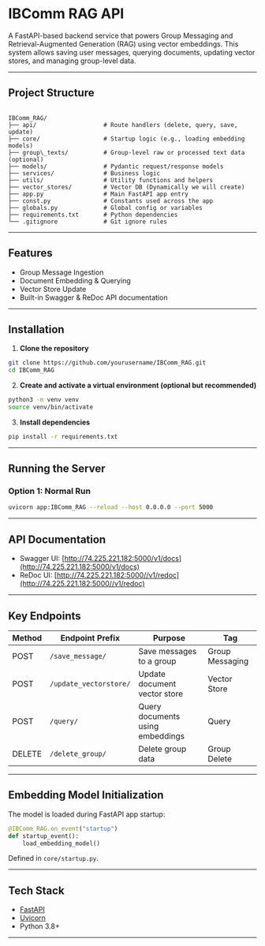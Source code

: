 
# IBComm RAG API

A FastAPI-based backend service that powers Group Messaging and Retrieval-Augmented Generation (RAG) using vector embeddings. This system allows saving user messages, querying documents, updating vector stores, and managing group-level data.

---

## Project Structure

```

IBComm_RAG/
├── api/                   # Route handlers (delete, query, save, update)
├── core/                  # Startup logic (e.g., loading embedding models)
├── group\_texts/          # Group-level raw or processed text data (optional)
├── models/                # Pydantic request/response models
├── services/              # Business logic
├── utils/                 # Utility functions and helpers
├── vector_stores/         # Vector DB (Dynamically we will create)
├── app.py                 # Main FastAPI app entry
├── const.py               # Constants used across the app
├── globals.py             # Global config or variables
├── requirements.txt       # Python dependencies
└── .gitignore             # Git ignore rules

````

---

## Features

-  Group Message Ingestion
-  Document Embedding & Querying
-  Vector Store Update
- Built-in Swagger & ReDoc API documentation

---

## Installation

1. **Clone the repository**

```bash
git clone https://github.com/yourusername/IBComm_RAG.git
cd IBComm_RAG
````

2. **Create and activate a virtual environment (optional but recommended)**

```bash
python3 -m venv venv
source venv/bin/activate 
```

3. **Install dependencies**

```bash
pip install -r requirements.txt
```

---

## Running the Server

### Option 1: Normal Run

```bash
uvicorn app:IBComm_RAG --reload --host 0.0.0.0 --port 5000
```


---

## API Documentation

* Swagger UI: [http://74.225.221.182:5000/v1/docs](http://74.225.221.182:5000/v1/docs)
* ReDoc UI: [http://74.225.221.182:5000//v1/redoc](http://74.225.221.182:5000//v1/redoc)

---

## Key Endpoints

| Method | Endpoint Prefix        | Purpose                          | Tag             |
| ------ | ---------------------- | -------------------------------- | --------------- |
| POST   | `/save_message/`       | Save messages to a group         | Group Messaging |
| POST   | `/update_vectorstore/` | Update document vector store     | Vector Store    |
| POST   | `/query/`              | Query documents using embeddings | Query           |
| DELETE | `/delete_group/`       | Delete group data                | Group Delete    |

---

##  Embedding Model Initialization

The model is loaded during FastAPI app startup:

```python
@IBComm_RAG.on_event("startup")
def startup_event():
    load_embedding_model()
```

Defined in `core/startup.py`.

---

##  Tech Stack

* [FastAPI](https://fastapi.tiangolo.com/)
* [Uvicorn](https://www.uvicorn.org/)
* Python 3.8+

---


